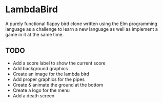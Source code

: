 # LambdaBird
A purely functional flappy bird clone written using the Elm programming language as a challenge to learn a new language as well as implement a game in it at the same time.

## TODO
- Add a score label to show the current score
- Add background graphics
- Create an image for the lambda bird
- Add proper graphics for the pipes
- Create & animate the ground at the bottom
- Create a logo for the menu
- Add a death screen


